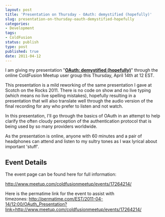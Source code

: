 ```yaml
---
layout: post
title: 'Presentation on Thursday - OAuth: demystified (hopefully)'
slug: presentation-on-thursday-oauth-demystified-hopefully
categories:
- Development
tags:
- ColdFusion
status: publish
type: post
published: true
date: 2011-04-12
---
```

<p>I am giving my presentation "<strong><a title="View the details for this online ColdFusion meetup event" href="http://www.meetup.com/coldfusionmeetup/events/17264214/" target="_blank">OAuth: demystified (hopefully)</a></strong>" through the online ColdFusion Meetup user group this Thursday, April 14th at 12 EST.</p>
<p>This presentation is a mild reworking of the same presentation I gave at Scotch on the Rocks 2011. There is no code on show and no live typing (which means no live spelling mistakes), hopefully resulting in a presentation that will also translate well through the audio version of the final recording for any who prefer to listen and not watch.</p>
<p>In this presentation, I'll go through the basics of OAuth in an attempt to help clarify the often cloudy perception of the authentication protocol that is being used by so many providers worldwide.</p>
<p>As the presentation is online, anyone with 60 minutes and a pair of headphones can attend and listen to my sultry tones as I wax lyrical about important 'stuff'.</p>
<h2>Event Details</h2>
<p>The event page can be found here for full information:</p>
<p><a title="View details for this online ColdFusion meetup event" href="http://www.meetup.com/coldfusionmeetup/events/17264214/" target="_blank">http://www.meetup.com/coldfusionmeetup/events/17264214/</a></p>
<p>Here is the permatime link for the event to assist with timezones: <a href="http://permatime.com/EST/2011-04-14/12:00/OAuth_Presentation?link=http://www.meetup.com/coldfusionmeetup/events/17264214/">http://permatime.com/EST/2011-04-14/12:00/OAuth_Presentation?link=http://www.meetup.com/coldfusionmeetup/events/17264214/</a></p>
